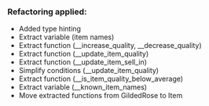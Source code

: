 ### Refactoring applied:
- Added type hinting
- Extract variable (item names)
- Extract function (__increase_quality, __decrease_quality)
- Extract function (__update_item_quality)
- Extract function (__update_item_sell_in)
- Simplify conditions (__update_item_quality)
- Extract function (__is_item_quality_below_average)
- Extract variable (__known_item_names)
- Move extracted functions from GildedRose to Item
